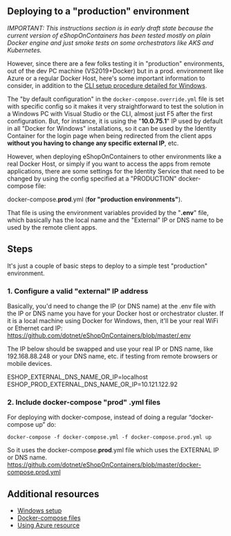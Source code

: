 ## Deploying to a "production" environment

_IMPORTANT: This instructions section is in early draft state because the current version of eShopOnContainers has been tested mostly on plain Docker engine and just smoke tests on some orchestrators like AKS and Kubernetes._

However, since there are a few folks testing it in "production" environments, out of the dev PC machine (VS2019+Docker) but in a prod. environment like Azure or a regular Docker Host, here's some important information to consider, in addition to the [CLI setup procedure detailed for Windows](Windows-setup).

The "by default configuration" in the `docker-compose.override.yml` file is set with specific config so it makes it very straightforward to test the solution in a Windows PC with Visual Studio or the CLI, almost just F5 after the first configuration. But, for instance, it is using the "**10.0.75.1**" IP used by default in all "Docker for Windows" installations, so it can be used by the Identity Container for the login page when being redirected from the client apps **without you having to change any specific external IP**, etc.

However, when deploying eShopOnContainers to other environments like a real Docker Host, or simply if you want to access the apps from remote applications, there are some settings for the Identity Service that need to be changed by using the config specified at a "PRODUCTION" docker-compose file:

  docker-compose.**prod**.yml  (**for "production environments"**).

That file is using the environment variables provided by the "**.env**" file, which basically has the local name and the "External" IP or DNS name to be used by the remote client apps.

## Steps

It's just a couple of basic steps to deploy to a simple test "production" environment.

### 1. Configure a valid "external" IP address

Basically, you'd need to change the IP (or DNS name) at the .env file with the IP or DNS name you have for your Docker host or orchestrator cluster. If it is a local machine using Docker for Windows, then, it'll be your real WiFi or Ethernet card IP:
<https://github.com/dotnet/eShopOnContainers/blob/master/.env>

The IP below should be swapped and use your real IP or DNS name, like 192.168.88.248 or your DNS name, etc. if testing from remote browsers or mobile devices.

ESHOP_EXTERNAL_DNS_NAME_OR_IP=localhost
ESHOP_PROD_EXTERNAL_DNS_NAME_OR_IP=10.121.122.92

### 2. Include docker-compose "prod" .yml files

For deploying with docker-compose, instead of doing a regular “docker-compose up” do:

```console
docker-compose -f docker-compose.yml -f docker-compose.prod.yml up
```

So it uses the docker-compose.**prod**.yml file which uses the EXTERNAL IP or DNS name.
<https://github.com/dotnet/eShopOnContainers/blob/master/docker-compose.prod.yml>

## Additional resources

- [Windows setup](Windows-setup)
- [Docker-compose files](Docker-compose-deployment-files)
- [Using Azure resource](Using-Azure-resources)
